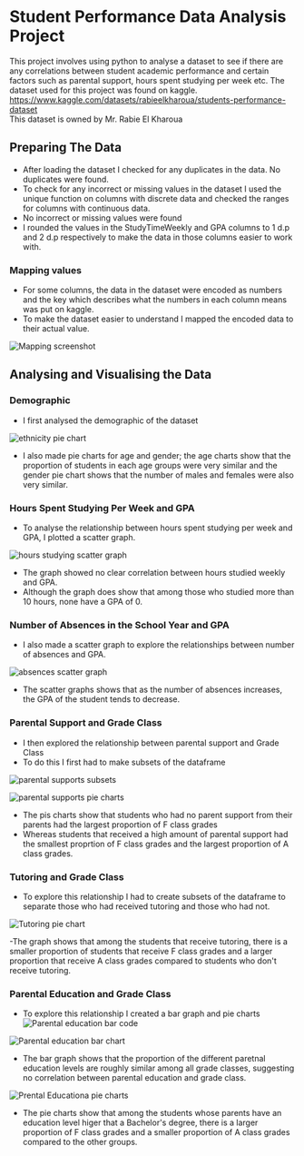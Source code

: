 # Student Performance Data Analysis Project
This project involves using python to analyse a dataset to see if there are any correlations between student academic performance and certain factors such as parental support, hours spent studying per week etc. The dataset used for this project was found on kaggle. https://www.kaggle.com/datasets/rabieelkharoua/students-performance-dataset  
This dataset is owned by Mr. Rabie El Kharoua

## Preparing The Data
- After loading the dataset I checked for any duplicates in the data. No duplicates were found.
- To check for any incorrect or missing values in the dataset I used the unique function on columns with discrete data and checked the ranges for columns with continuous data.
- No incorrect or missing values were found
- I rounded the values in the StudyTimeWeekly and GPA columns to 1 d.p and 2 d.p respectively to make the data in those columns easier to work with.

### Mapping values
- For some columns, the data in the dataset were encoded as numbers and the key which describes what the numbers in each column means was put on kaggle.
- To make the dataset easier to understand I mapped the encoded data to their actual value.

![Mapping screenshot](https://github.com/ElairaP/student-performance-data-project/blob/main/screenshots/mapping%20values%20screenshot.png)

## Analysing and Visualising the Data
### Demographic
- I first analysed the demographic of the dataset

![ethnicity pie chart](https://github.com/ElairaP/student-performance-data-project/blob/main/screenshots/ethnicity%20pie%20chart.png)

- I also made pie charts for age and gender; the age charts show that the proportion of students in each age groups were very similar and the gender pie chart shows that the number of males and females were also very similar.

### Hours Spent Studying Per Week and GPA
- To analyse the relationship between hours spent studying per week and GPA, I plotted a scatter graph.

![hours studying scatter graph](https://github.com/ElairaP/student-performance-data-project/blob/main/screenshots/hours%20spent%20studying%20and%20GPA.png)  

- The graph showed no clear correlation between hours studied weekly and GPA.
- Although the graph does show that among those who studied more than 10 hours, none have a GPA of 0.

### Number of Absences in the School Year and GPA
- I also made a scatter graph to explore the relationships between number of absences and GPA.

![absences scatter graph](https://github.com/ElairaP/student-performance-data-project/blob/main/screenshots/absences%20and%20GPA.png)

- The scatter graphs shows that as the number of absences increases, the GPA of the student tends to decrease.

### Parental Support and Grade Class
- I then explored the relationship between parental support and Grade Class
- To do this I first had to make subsets of the dataframe

![parental supports subsets](https://github.com/ElairaP/student-performance-data-project/blob/main/screenshots/parental%20support%20subsets.png)

![parental supports pie charts](https://github.com/ElairaP/student-performance-data-project/blob/main/screenshots/parental%20support%20and%20GPA%20pie%20charts.png)  

- The pis charts show that students who had no parent support from their parents had the largest proportion of F class grades
- Whereas students that received a high amount of parental support had the smallest proprtion of F class grades and the largest proportion of A class grades.

### Tutoring and Grade Class
- To explore this relationship I had to create subsets of the dataframe to separate those who had received tutoring and those who had not.

![Tutoring pie chart](https://github.com/ElairaP/student-performance-data-project/blob/main/screenshots/tutoring%20and%20GPA.png)  

-The graph shows that among the students that receive tutoring, there is a smaller proportion of students that receive F class grades and a larger proportion that receive A class grades compared to students who don't receive tutoring.

### Parental Education and Grade Class
- To explore this relationship I created a bar graph and pie charts
![Parental education bar code](https://github.com/ElairaP/student-performance-data-project/blob/main/screenshots/parental%20education%20bar%20code.png)  

![Parental education bar chart](https://github.com/ElairaP/student-performance-data-project/blob/main/screenshots/parental%20education%20bar%20plot.png)  

- The bar graph shows that the proportion of the different paretnal education levels are roughly similar among all grade classes, suggesting no correlation between parental education and grade class.

![Prental Educationa pie charts](https://github.com/ElairaP/student-performance-data-project/blob/main/screenshots/parental%20education%20pie%20charts.png)  

- The pie charts show that among the students whose parents have an education level higer that a Bachelor's degree, there is a larger proportion of F class grades and a smaller proportion of A class grades compared to the other groups.


